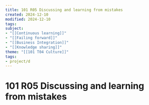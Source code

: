```yaml
---
title: 101 R05 Discussing and learning from mistakes
created: 2024-12-10
modified: 2024-12-10
tags: 
subject: 
- "[[Continuous learning]]"
- "[[Failing forward]]"
- "[[Business Integration]]"
- "[[Knowledge sharing]]"
theme: "[[101 T04 Culture]]"
tags:
- project/d
---
```

# 101 R05 Discussing and learning from mistakes
